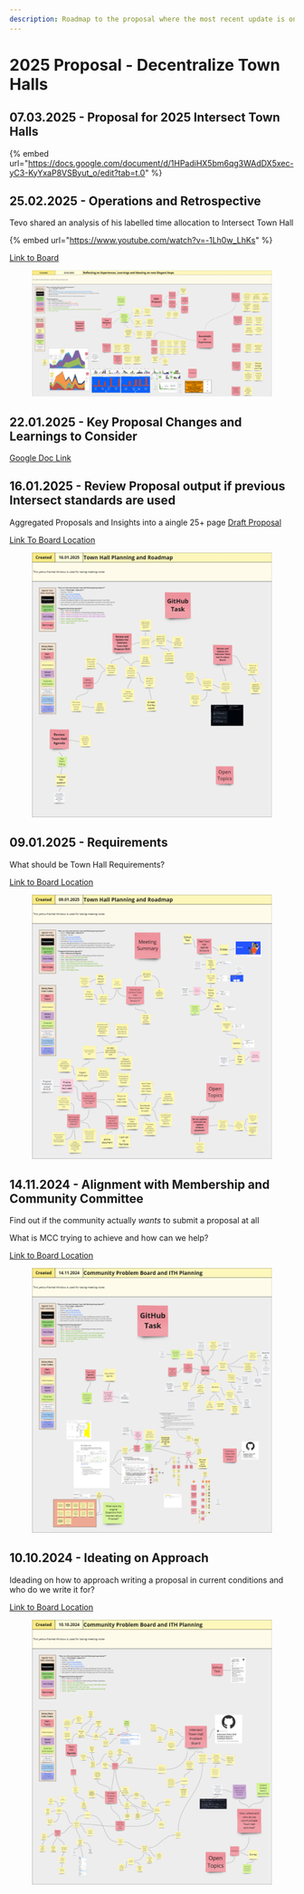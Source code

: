 ```yaml
---
description: Roadmap to the proposal where the most recent update is on top
---
```


# 2025 Proposal - Decentralize Town Halls

## 07.03.2025 - Proposal for 2025 Intersect Town Halls

{% embed url="https://docs.google.com/document/d/1HPadiHX5bm6qg3WAdDX5xec-yC3-KyYxaP8VSByut_o/edit?tab=t.0" %}

## 25.02.2025 - Operations and Retrospective

Tevo shared an analysis of his labelled time allocation to Intersect Town Hall

{% embed url="https://www.youtube.com/watch?v=-1Lh0w_LhKs" %}

[Link to Board](https://miro.com/app/board/uXjVLkFzO4U=/?moveToWidget=3458764615719739549\&cot=10)

<figure><img src=".gitbook/assets/image (10).png" alt=""><figcaption></figcaption></figure>

## 22.01.2025 - Key Proposal Changes and Learnings to Consider

[Google Doc Link](https://docs.google.com/document/d/1Zv1GvBnuJAUZbscOiG9gHDvyyFX43MAstD-hi2y6l20/edit?tab=t.0#heading=h.zhmu5aktrohf)

## 16.01.2025 - Review Proposal output if previous Intersect standards are used

Aggregated Proposals and Insights into a aingle 25+ page [Draft Proposal](https://docs.google.com/document/d/1aK9ROeUatpzcYHERTGrvzn_zVx0oGhK15oPo5Rdi_kc/edit?tab=t.0#heading=h.zhmu5aktrohf)

[Link To Board Location](https://miro.com/app/board/uXjVKG5h5BA=/?moveToWidget=3458764611971939334\&cot=10)

<figure><img src=".gitbook/assets/image (8).png" alt=""><figcaption></figcaption></figure>

## 09.01.2025 - Requirements

What should be Town Hall Requirements?

[Link to Board Location](https://miro.com/app/board/uXjVKG5h5BA=/?moveToWidget=3458764611971939012\&cot=10)

<figure><img src=".gitbook/assets/image (7).png" alt=""><figcaption></figcaption></figure>

## 14.11.2024 - Alignment with Membership and Community Committee

Find out if the community actually _wants_ to submit a proposal at all

What is MCC trying to achieve and how can we help?

[Link to Board Location](https://miro.com/app/board/uXjVKG5h5BA=/?moveToWidget=3458764606681571282\&cot=10)

<figure><img src=".gitbook/assets/image (6).png" alt=""><figcaption></figcaption></figure>

## 10.10.2024 - Ideating on Approach

Ideading on how to approach writing a proposal in current conditions and who do we write it for?

[Link to Board Location](https://miro.com/app/board/uXjVKG5h5BA=/?moveToWidget=3458764601601171156\&cot=10)

<figure><img src=".gitbook/assets/image (4).png" alt=""><figcaption></figcaption></figure>
